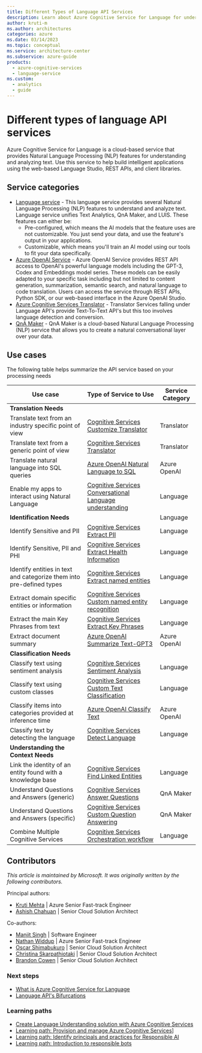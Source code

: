 ```yaml
---
title: Different Types of Language API Services
description: Learn about Azure Cognitive Service for Language for understanding and analyzing text.
author: kruti-m
ms.author: architectures
categories: azure
ms.date: 03/14/2023
ms.topic: conceptual
ms.service: architecture-center
ms.subservice: azure-guide
products:
  - azure-cognitive-services
  - language-service
ms.custom:
  - analytics
  - guide
---
```


# Different types of language API services

Azure Cognitive Service for Language is a cloud-based service that provides Natural Language Processing (NLP) features for understanding and analyzing text. Use this service to help build intelligent applications using the web-based Language Studio, REST APIs, and client libraries.

## Service categories

- [Language service](/azure/cognitive-services/language-service/overview) - This language service provides several Natural Language Processing (NLP) features to understand and analyze text. Language service unifies Text Analytics, QnA Maker, and LUIS. These features can either be:
  - Pre-configured, which means the AI models that the feature uses are not customizable. You just send your data, and use the feature's output in your applications.
  - Customizable, which means you'll train an AI model using our tools to fit your data specifically.
- [Azure OpenAI Service](/azure/cognitive-services/openai/) - Azure OpenAI Service provides REST API access to OpenAI's powerful language models including the GPT-3, Codex and Embeddings model series. These models can be easily adapted to your specific task including but not limited to content generation, summarization, semantic search, and natural language to code translation. Users can access the service through REST APIs, Python SDK, or our web-based interface in the Azure OpenAI Studio.
- [Azure Cognitive Services Translator](/azure/cognitive-services/translator/translator-overview) - Translator Services falling under Language API's provide Text-To-Text API's but this too involves language detection and conversion.
- [QnA Maker](/azure/cognitive-services/qnamaker/overview/overview) - QnA Maker is a cloud-based Natural Language Processing (NLP) service that allows you to create a natural conversational layer over your data.

## Use cases

The following table helps summarize the API service based on your processing needs

| Use case | Type of Service to Use | Service Category |
|----------|-----------------|---|
|**Translation Needs**| | |
|Translate text from an industry specific point of view|[Cognitive Services Customize Translator](/azure/cognitive-services/translator/custom-translator/overview)| Translator |
|Translate text from a generic point of view|[Cognitive Services  Translator](/azure/cognitive-services/translator/text-translation-overview)| Translator |
|Translate natural language into SQL queries|[Azure OpenAI Natural Language to SQL](/azure/cognitive-services/openai/how-to/work-with-code#explaining-an-sql-query)| Azure OpenAI |
|Enable my apps to interact using Natural Language|[Cognitive Services Conversational Language understanding](/azure/cognitive-services/language-service/conversational-language-understanding/overview)| Language |
|**Identification Needs**|| Language |
|Identify Sensitive and PII|[Cognitive Services Extract PII](/azure/cognitive-services/language-service/personally-identifiable-information/overview)| Language |
|Identify Sensitive, PII and PHI|[Cognitive Services Extract Health Information](/azure/cognitive-services/language-service/text-analytics-for-health/overview?tabs=relation-extraction)| Language |
|Identify entities in text and categorize them into pre-defined types|[Cognitive Services Extract named entities](/azure/cognitive-services/language-service/named-entity-recognition/overview)| Language |
|Extract domain specific entities or information | [Cognitive Services Custom named entity recognition](/azure/cognitive-services/language-service/custom-named-entity-recognition/overview) | Language |
|Extract the main Key Phrases from text |[Cognitive Services Extract Key Phrases](/azure/cognitive-services/language-service/key-phrase-extraction/overview)| Language |
|Extract document summary|[Azure OpenAI Summarize Text-GPT3](https://learn.microsoft.com/azure/cognitive-services/openai/quickstart?pivots=programming-language-studio#try-text-summarization)| Azure OpenAI |
|**Classification Needs**||  |
| Classify text using sentiment analysis | [Cognitive Services Sentiment Analysis](/azure/cognitive-services/language-service/sentiment-opinion-mining/quickstart?source=recommendations&tabs=windows&pivots=programming-language-csharp) | Language |
| Classify text using custom classes | [Cognitive Services Custom Text Classification](/azure/cognitive-services/language-service/custom-text-classification/quickstart?tabs=multi-classification&pivots=language-studio)| Language |
| Classify items into categories provided at inference time | [Azure OpenAI Classify Text](/azure/cognitive-services/openai/how-to/completions#classification) | Azure OpenAI |
| Classify text by detecting the language | [Cognitive Services Detect Language](/azure/cognitive-services/language-service/language-detection/overview) | Language |
| **Understanding the Context Needs** | | |
|Link the identity of an entity found with a knowledge base | [Cognitive Services Find Linked Entities](/azure/search/cognitive-search-skill-entity-linking-v3) | Language |
| Understand Questions and Answers (generic) | [Cognitive Services Answer Questions](/azure/cognitive-services/language-service/question-answering/overview) | QnA Maker |
| Understand Questions and Answers (specific) | [Cognitive Services Custom Question Answering](/azure/cognitive-services/language-service/question-answering/overview) | QnA Maker |
| Combine Multiple Cognitive Services | [Cognitive Services Orchestration workflow](/azure/cognitive-services/language-service/orchestration-workflow/overview) | Language |

## Contributors

*This article is maintained by Microsoft. It was originally written by the following contributors.*

Principal authors:

- [Kruti Mehta](https://www.linkedin.com/in/thekrutimehta) | Azure Senior Fast-track Engineer
- [Ashish Chahuan](https://www.linkedin.com/in/a69171115/) | Senior Cloud Solution Architect

Co-authors:

- [Manjit Singh](https://www.linkedin.com/in/manjit-singh-0b922332) | Software Engineer
- [Nathan Widdup](https://www.linkedin.com/in/nwiddup) | Azure Senior Fast-track Engineer
- [Oscar Shimabukuro](https://www.linkedin.com/in/oscarshk/) | Senior Cloud Solution Architect
- [Christina Skarpathiotaki](https://www.linkedin.com/in/christinaskarpathiotaki/) | Senior Cloud Solution Architect
- [Brandon Cowen](https://www.linkedin.com/in/brandon-cowen-1658211b/) | Senior Cloud Solution Architect

### Next steps

- [What is Azure Cognitive Service for Language](/azure/cognitive-services/language-service/overview)
- [Language API's Bifurcations](https://techcommunity.microsoft.com/t5/fasttrack-for-azure/azure-cognitive-services-language-api-s-azure-ai-applied/ba-p/3514278)

### Learning paths

- [Create Language Understanding solution with Azure Cognitive Services](/training/paths/create-language-solution-azure-cognitive-services/)
- [Learning path: Provision and manage Azure Cognitive Services](/training/paths/provision-manage-azure-cognitive-services)]
- [Learning path: Identify principals and practices for Responsible AI](/training/paths/responsible-ai-business-principles/)
- [Learning path: Introduction to responsible bots](/training/modules/responsible-bots-introduction/)


